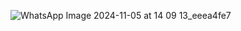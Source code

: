 ![WhatsApp Image 2024-11-05 at 14 09 13_eeea4fe7](https://github.com/user-attachments/assets/ef96c958-8bd9-4e46-8f35-095409275748)
